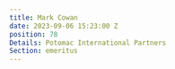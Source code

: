 ```yaml
---
title: Mark Cowan
date: 2023-09-06 15:23:00 Z
position: 78
Details: Potomac International Partners
Section: emeritus
---
```


